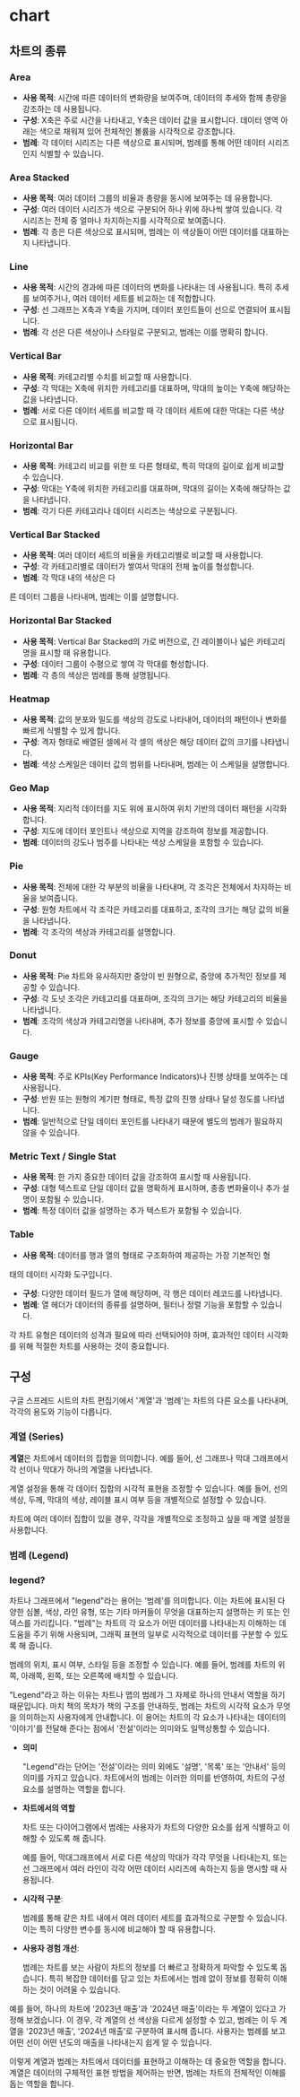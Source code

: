 # chart

## 차트의 종류

### Area

- **사용 목적**: 시간에 따른 데이터의 변화량을 보여주며, 데이터의 추세와 함께 총량을 강조하는 데 사용됩니다.
- **구성**: X축은 주로 시간을 나타내고, Y축은 데이터 값을 표시합니다. 데이터 영역 아래는 색으로 채워져 있어 전체적인 볼륨을 시각적으로 강조합니다.
- **범례**: 각 데이터 시리즈는 다른 색상으로 표시되며, 범례를 통해 어떤 데이터 시리즈인지 식별할 수 있습니다.

### Area Stacked

- **사용 목적**: 여러 데이터 그룹의 비율과 총량을 동시에 보여주는 데 유용합니다.
- **구성**: 여러 데이터 시리즈가 색으로 구분되어 하나 위에 하나씩 쌓여 있습니다. 각 시리즈는 전체 중 얼마나 차지하는지를 시각적으로 보여줍니다.
- **범례**: 각 층은 다른 색상으로 표시되며, 범례는 이 색상들이 어떤 데이터를 대표하는지 나타냅니다.

### Line

- **사용 목적**: 시간의 경과에 따른 데이터의 변화를 나타내는 데 사용됩니다. 특히 추세를 보여주거나, 여러 데이터 세트를 비교하는 데 적합합니다.
- **구성**: 선 그래프는 X축과 Y축을 가지며, 데이터 포인트들이 선으로 연결되어 표시됩니다.
- **범례**: 각 선은 다른 색상이나 스타일로 구분되고, 범례는 이를 명확히 합니다.

### Vertical Bar

- **사용 목적**: 카테고리별 수치를 비교할 때 사용합니다.
- **구성**: 각 막대는 X축에 위치한 카테고리를 대표하며, 막대의 높이는 Y축에 해당하는 값을 나타냅니다.
- **범례**: 서로 다른 데이터 세트를 비교할 때 각 데이터 세트에 대한 막대는 다른 색상으로 표시됩니다.

### Horizontal Bar

- **사용 목적**: 카테고리 비교를 위한 또 다른 형태로, 특히 막대의 길이로 쉽게 비교할 수 있습니다.
- **구성**: 막대는 Y축에 위치한 카테고리를 대표하며, 막대의 길이는 X축에 해당하는 값을 나타냅니다.
- **범례**: 각기 다른 카테고리나 데이터 시리즈는 색상으로 구분됩니다.

### Vertical Bar Stacked

- **사용 목적**: 여러 데이터 세트의 비율을 카테고리별로 비교할 때 사용합니다.
- **구성**: 각 카테고리별로 데이터가 쌓여서 막대의 전체 높이를 형성합니다.
- **범례**: 각 막대 내의 색상은 다

른 데이터 그룹을 나타내며, 범례는 이를 설명합니다.

### Horizontal Bar Stacked

- **사용 목적**: Vertical Bar Stacked의 가로 버전으로, 긴 레이블이나 넓은 카테고리명을 표시할 때 유용합니다.
- **구성**: 데이터 그룹이 수평으로 쌓여 각 막대를 형성합니다.
- **범례**: 각 층의 색상은 범례를 통해 설명됩니다.

### Heatmap

- **사용 목적**: 값의 분포와 밀도를 색상의 강도로 나타내어, 데이터의 패턴이나 변화를 빠르게 식별할 수 있게 합니다.
- **구성**: 격자 형태로 배열된 셀에서 각 셀의 색상은 해당 데이터 값의 크기를 나타냅니다.
- **범례**: 색상 스케일은 데이터 값의 범위를 나타내며, 범례는 이 스케일을 설명합니다.

### Geo Map

- **사용 목적**: 지리적 데이터를 지도 위에 표시하여 위치 기반의 데이터 패턴을 시각화합니다.
- **구성**: 지도에 데이터 포인트나 색상으로 지역을 강조하여 정보를 제공합니다.
- **범례**: 데이터의 강도나 범주를 나타내는 색상 스케일을 포함할 수 있습니다.

### Pie

- **사용 목적**: 전체에 대한 각 부분의 비율을 나타내며, 각 조각은 전체에서 차지하는 비율을 보여줍니다.
- **구성**: 원형 차트에서 각 조각은 카테고리를 대표하고, 조각의 크기는 해당 값의 비율을 나타냅니다.
- **범례**: 각 조각의 색상과 카테고리를 설명합니다.

### Donut

- **사용 목적**: Pie 차트와 유사하지만 중앙이 빈 원형으로, 중앙에 추가적인 정보를 제공할 수 있습니다.
- **구성**: 각 도넛 조각은 카테고리를 대표하며, 조각의 크기는 해당 카테고리의 비율을 나타냅니다.
- **범례**: 조각의 색상과 카테고리명을 나타내며, 추가 정보를 중앙에 표시할 수 있습니다.

### Gauge

- **사용 목적**: 주로 KPIs(Key Performance Indicators)나 진행 상태를 보여주는 데 사용됩니다.
- **구성**: 반원 또는 원형의 계기판 형태로, 특정 값의 진행 상태나 달성 정도를 나타냅니다.
- **범례**: 일반적으로 단일 데이터 포인트를 나타내기 때문에 별도의 범례가 필요하지 않을 수 있습니다.

### Metric Text / Single Stat

- **사용 목적**: 한 가지 중요한 데이터 값을 강조하여 표시할 때 사용됩니다.
- **구성**: 대형 텍스트로 단일 데이터 값을 명확하게 표시하며, 종종 변화율이나 추가 설명이 포함될 수 있습니다.
- **범례**: 특정 데이터 값을 설명하는 추가 텍스트가 포함될 수 있습니다.

### Table

- **사용 목적**: 데이터를 행과 열의 형태로 구조화하여 제공하는 가장 기본적인 형

태의 데이터 시각화 도구입니다.
- **구성**: 다양한 데이터 필드가 열에 해당하며, 각 행은 데이터 레코드를 나타냅니다.
- **범례**: 열 헤더가 데이터의 종류를 설명하며, 필터나 정렬 기능을 포함할 수 있습니다.

각 차트 유형은 데이터의 성격과 필요에 따라 선택되어야 하며, 효과적인 데이터 시각화를 위해 적절한 차트를 사용하는 것이 중요합니다.

## 구성

구글 스프레드 시트의 차트 편집기에서 '계열'과 '범례'는 차트의 다른 요소를 나타내며, 각각의 용도와 기능이 다릅니다.

### 계열 (Series)

**계열**은 차트에서 데이터의 집합을 의미합니다.
예를 들어, 선 그래프나 막대 그래프에서 각 선이나 막대가 하나의 계열을 나타냅니다.

계열 설정을 통해 각 데이터 집합의 시각적 표현을 조정할 수 있습니다.
예를 들어, 선의 색상, 두께, 막대의 색상, 레이블 표시 여부 등을 개별적으로 설정할 수 있습니다.

차트에 여러 데이터 집합이 있을 경우, 각각을 개별적으로 조정하고 싶을 때 계열 설정을 사용합니다.

### 범례 (Legend)

### legend?

차트나 그래프에서 "legend"라는 용어는 '범례'를 의미합니다.
이는 차트에 표시된 다양한 심볼, 색상, 라인 유형, 또는 기타 마커들이 무엇을 대표하는지 설명하는 키 또는 인덱스를 가리킵니다.
"범례"는 차트의 각 요소가 어떤 데이터를 나타내는지 이해하는 데 도움을 주기 위해 사용되며, 그래픽 표현의 일부로 시각적으로 데이터를 구분할 수 있도록 해 줍니다.

범례의 위치, 표시 여부, 스타일 등을 조정할 수 있습니다.
예를 들어, 범례를 차트의 위쪽, 아래쪽, 왼쪽, 또는 오른쪽에 배치할 수 있습니다.

"Legend"라고 하는 이유는 차트나 맵의 범례가 그 자체로 하나의 안내서 역할을 하기 때문입니다.
마치 책의 목차가 책의 구조를 안내하듯, 범례는 차트의 시각적 요소가 무엇을 의미하는지 사용자에게 안내합니다.
이 용어는 차트의 각 요소가 나타내는 데이터의 '이야기'를 전달해 준다는 점에서 '전설'이라는 의미와도 일맥상통할 수 있습니다.

- **의미**

    "Legend"라는 단어는 '전설'이라는 의미 외에도 '설명', '목록' 또는 '안내서' 등의 의미를 가지고 있습니다.
    차트에서의 범례는 이러한 의미를 반영하여, 차트의 구성 요소를 설명하는 역할을 합니다.

- **차트에서의 역할**

    차트 또는 다이어그램에서 범례는 사용자가 차트의 다양한 요소를 쉽게 식별하고 이해할 수 있도록 해 줍니다.

    예를 들어, 막대그래프에서 서로 다른 색상의 막대가 각각 무엇을 나타내는지, 또는 선 그래프에서 여러 라인이 각각 어떤 데이터 시리즈에 속하는지 등을 명시할 때 사용됩니다.

- **시각적 구분**:

    범례를 통해 같은 차트 내에서 여러 데이터 세트를 효과적으로 구분할 수 있습니다.
    이는 특히 다양한 변수를 동시에 비교해야 할 때 유용합니다.

- **사용자 경험 개선**:

    범례는 차트를 보는 사람이 차트의 정보를 더 빠르고 정확하게 파악할 수 있도록 돕습니다.
    특히 복잡한 데이터를 담고 있는 차트에서는 범례 없이 정보를 정확히 이해하는 것이 어려울 수 있습니다.

예를 들어, 하나의 차트에 '2023년 매출'과 '2024년 매출'이라는 두 계열이 있다고 가정해 보겠습니다. 이 경우, 각 계열의 선 색상을 다르게 설정할 수 있고, 범례는 이 두 계열을 '2023년 매출', '2024년 매출'로 구분하여 표시해 줍니다. 사용자는 범례를 보고 어떤 선이 어떤 년도의 매출을 나타내는지 쉽게 알 수 있습니다.

이렇게 계열과 범례는 차트에서 데이터를 표현하고 이해하는 데 중요한 역할을 합니다. 계열은 데이터의 구체적인 표현 방법을 제어하는 반면, 범례는 차트의 전체적인 이해를 돕는 역할을 합니다.
